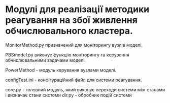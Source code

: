 # Модулі для реалізації методики реагування на збої живлення обчислювального кластера.  

MonitorMethod.py призначений для моніторингу вузлів моделі.  

PBSmodel.py виконує функцію моніторингу та керування обчислювальними задачами моделі.  

PowerMethod - модуль керування вузлами моделі.  

configTest.ini - конфігураційний файл для системи реагування.  

core.py - головний модуль, який виконує переходи системи між станами і визначає стани системи
dir.py - обробник подій системи
